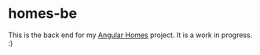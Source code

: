 # homes-be
This is the back end for my [Angular Homes](https://github.com/justenanderson-commits/angular-homes) project. It is a work in progress. :)
